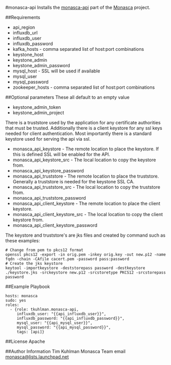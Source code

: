 #monasca-api
Installs the [monasca-api](https://github.com/stackforge/monasca-api) part of the [Monasca](https://wiki.openstack.org/wiki/Monasca) project.

##Requirements
- api_region 
- influxdb_url
- influxdb_user
- influxdb_password
- kafka_hosts - comma separated list of host:port combinations
- keystone_host
- keystone_admin
- keystone_admin_password
- mysql_host - SSL will be used if available
- mysql_user
- mysql_password
- zookeeper_hosts - comma separated list of host:port combinations

##Optional parameters
These all default to an empty value
- keystone_admin_token
- keystone_admin_project

There is a truststore used by the application for any certificate authorities that must be trusted. Additionally there is a client
keystore for any ssl keys needed for client authentication. Most importantly there is a standard keystore used for serving the api
via ssl.

- monasca_api_keystore - The remote location to place the keystore. If this is defined SSL will be enabled for the API.
- monasca_api_keystore_src - The local location to copy the keystore from.
- monasca_api_keystore_password
- monasca_api_truststore - The remote location to place the truststore. Generally a truststore is needed for the keystone SSL CA.
- monasca_api_truststore_src - The local location to copy the truststore from.
- monasca_api_truststore_password
- monasca_api_client_keystore - The remote location to place the client keystore.
- monasca_api_client_keystore_src - The local location to copy the client keystore from.
- monasca_api_client_keystore_password

The keystore and truststore's are jks files and created by command such as these examples:

    # Change from pem to pkcs12 format 
    openssl pkcs12 -export -in orig.pem -inkey orig.key -out new.p12 -name fqdn -chain -CAfile cacert.pem -password pass:password
    # Create the jks keystore
    keytool -importkeystore -deststorepass password -destkeystore ./keystore.jks -srckeystore new.p12 -srcstoretype PKCS12 -srcstorepass password

##Example Playbook

    hosts: monasca
    sudo: yes
    roles:
      - {role: tkuhlman.monasca-api,
         influxdb_user: "{{api_influxdb_user}}",
         influxdb_password: "{{api_influxdb_password}}",
         mysql_user: "{{api_mysql_user}}",
         mysql_password: "{{api_mysql_password}}",
         tags: [api]}

##License
Apache

##Author Information
Tim Kuhlman
Monasca Team email monasca@lists.launchpad.net
